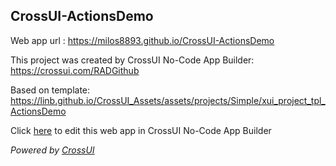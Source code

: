 ## CrossUI-ActionsDemo
Web app url : https://milos8893.github.io/CrossUI-ActionsDemo

This project was created by CrossUI No-Code App Builder: https://crossui.com/RADGithub

Based on template: https://linb.github.io/CrossUI_Assets/assets/projects/Simple/xui_project_tpl_ActionsDemo

Click [here](https://crossui.com/RADGithub/#!from=github&owner=milos8893&repo=CrossUI-ActionsDemo) to edit this web app in CrossUI No-Code App Builder

<i>Powered by [CrossUI](https://crossui.com)</i>
